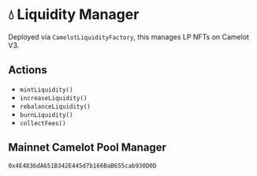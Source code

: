 # 💧 Liquidity Manager

Deployed via `CamelotLiquidityFactory`, this manages LP NFTs on Camelot V3.

## Actions

- `mintLiquidity()`
- `increaseLiquidity()`
- `rebalanceLiquidity()`
- `burnLiquidity()`
- `collectFees()`

## Mainnet Camelot Pool Manager

`0x4E4836dA651B342E445d7b166BaB655cab930D0D`
